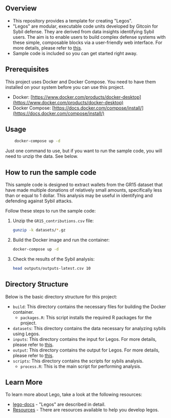 ## Overview

* This repository provides a template for creating "Legos".
* "Legos" are modular, executable code units developed by Gitcoin for Sybil defense. They are derived from data insights identifying Sybil users. The aim is to enable users to build complex defense systems with these simple, composable blocks via a user-friendly web interface. For more details, please refer to [this](#https://github.com/Fraud-Detection-and-Defense/lego-docs#what-are-legos).
* Sample code is included so you can get started right away.

## Prerequisites

This project uses Docker and Docker Compose.
You need to have them installed on your system before you can use this project.

- Docker: [https://www.docker.com/products/docker-desktop](https://www.docker.com/products/docker-desktop)
- Docker Compose: [https://docs.docker.com/compose/install/](https://docs.docker.com/compose/install/)

## Usage

```bash
    docker-compose up -d
```

Just one command to use, but if you want to run the sample code, you will need to unzip the data. See below.

## How to run the sample code

This sample code is designed to extract wallets from the GR15 dataset that have made multiple donations of relatively small amounts, specifically less than or equal to 1 dollar. This analysis may be useful in identifying and defending against Sybil attacks.

Follow these steps to run the sample code:

1. Unzip the `GR15_contributions.csv` file:

    ```bash
    gunzip -k datasets/*.gz
    ```

2. Build the Docker image and run the container:

    ```bash
    docker-compose up -d
    ```

3. Check the results of the Sybil analysis:

    ```bash
    head outputs/outputs-latest.csv 10
    ```


## Directory Structure

Below is the basic directory structure for this project:

- `build`: This directory contains the necessary files for building the Docker container.
  - `packages.R`: This script installs the required R packages for the project.
- `datasets`: This directory contains the data necessary for analyzing sybils using Legos.
- `inputs`: This directory contains the input for Legos. For more details, please refer to [this](https://github.com/Fraud-Detection-and-Defense/lego-docs#lego-spec).
- `output`: This directory contains the output for Legos. For more details, please refer to [this](https://github.com/Fraud-Detection-and-Defense/lego-docs#lego-spec).
- `scripts`:  This directory contains the scripts for sybils analysis.
  - `process.R`: This is the main script for performing analysis.

## Learn More

To learn more about Lego, take a look at the following resources:

- [lego-docs](https://github.com/Fraud-Detection-and-Defense/lego-docs) - "Legos" are described in detail.
- [Resources](https://github.com/OpenDataforWeb3/Resources) - There are resources available to help you develop legos.


